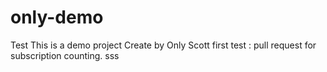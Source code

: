 # only-demo
Test 
This is a demo project
Create by Only
Scott first test : pull request for subscription counting. 
sss

